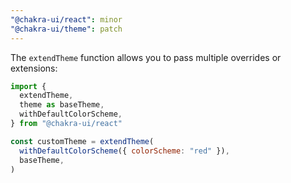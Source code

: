 ```yaml
---
"@chakra-ui/react": minor
"@chakra-ui/theme": patch
---
```


The `extendTheme` function allows you to pass multiple overrides or extensions:

```js
import {
  extendTheme,
  theme as baseTheme,
  withDefaultColorScheme,
} from "@chakra-ui/react"

const customTheme = extendTheme(
  withDefaultColorScheme({ colorScheme: "red" }),
  baseTheme,
)
```
